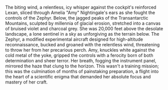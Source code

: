 The biting wind, a relentless, icy whisper against the cockpit's reinforced Lexan, sliced through Amelia "Amy" Nightingale's ears as she fought the controls of the Zephyr.  Below, the jagged peaks of the Transantarctic Mountains, sculpted by millennia of glacial erosion, stretched into a canvas of bruised violet and charcoal grey.  She was 20,000 feet above the desolate landscape, a lone sentinel in a sky as unforgiving as the terrain below.  The Zephyr, a modified experimental aircraft designed for high-altitude reconnaissance, bucked and groaned with the relentless wind, threatening to throw her from her precarious perch.  Amy, knuckles white against the cold metal of the yoke, gripped the controls with a ferocity born of both determination and sheer terror.  Her breath, fogging the instrument panel, mirrored the haze that clung to the horizon.  This wasn't a training mission; this was the culmination of months of painstaking preparation, a flight into the heart of a scientific enigma that demanded her absolute focus and mastery of her craft.
